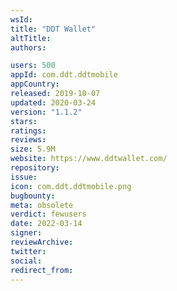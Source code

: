 ```yaml
---
wsId: 
title: "DDT Wallet"
altTitle: 
authors:

users: 500
appId: com.ddt.ddtmobile
appCountry: 
released: 2019-10-07
updated: 2020-03-24
version: "1.1.2"
stars: 
ratings: 
reviews: 
size: 5.9M
website: https://www.ddtwallet.com/
repository: 
issue: 
icon: com.ddt.ddtmobile.png
bugbounty: 
meta: obsolete
verdict: fewusers
date: 2022-03-14
signer: 
reviewArchive:
twitter: 
social:
redirect_from:
---
```


